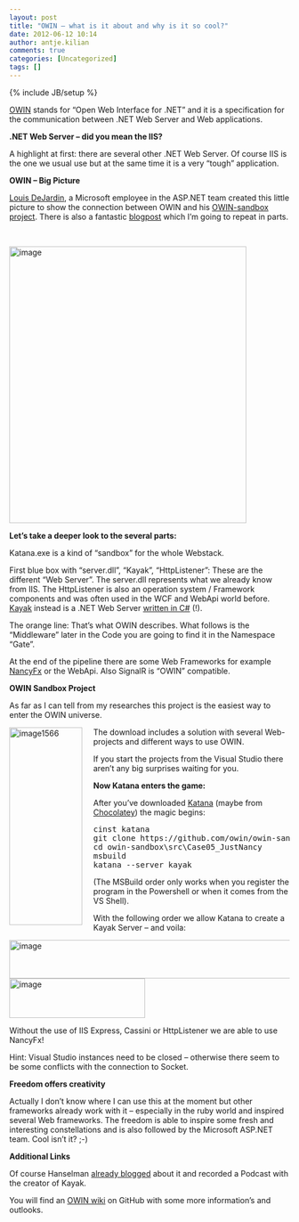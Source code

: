 ```yaml
---
layout: post
title: "OWIN – what is it about and why is it so cool?"
date: 2012-06-12 10:14
author: antje.kilian
comments: true
categories: [Uncategorized]
tags: []
---
```

{% include JB/setup %}
&nbsp;

<strong> </strong>

<a href="http://owin.org/#projects">OWIN</a> stands for “Open Web Interface for .NET” and it is a specification for the communication between .NET Web Server and Web applications.

<strong>.NET Web Server – did you mean the IIS?</strong>

<strong> </strong>

A highlight at first: there are several other .NET Web Server. Of course IIS is the one we usual use but at the same time it is a very “tough” application.

<strong>OWIN – Big Picture</strong>

<strong> </strong>

<a href="http://whereslou.com/">Louis DeJardin</a>, a Microsoft employee in the ASP.NET team created this little picture to show the connection between OWIN and his <a href="https://github.com/owin/owin-sandbox/">OWIN-sandbox project</a>. There is also a fantastic <a href="http://whereslou.com/2012/05/14/owin-compile-once-and-run-on-any-server/">blogpost</a> which I’m going to repeat in parts.

&nbsp;

<img style="background-image: none; padding-left: 0px; padding-right: 0px; padding-top: 0px; border: 0px;" title="image" src="http://code-inside.de/blog/wp-content/uploads/image_thumb726.png" border="0" alt="image" width="426" height="497" />

<strong>Let’s take a deeper look to the several parts:</strong>

Katana.exe is a kind of “sandbox” for the whole Webstack.

First blue box with “server.dll”, “Kayak”, “HttpListener”: These are the different “Web Server”. The server.dll represents what we already know from IIS. The HttpListener is also an operation system / Framework components and was often used in the WCF and WebApi world before. <a href="http://kayakhttp.com/">Kayak</a> instead is a .NET Web Server <a href="https://github.com/kayak/kayak">written in C#</a> (!).

The orange line: That’s what OWIN describes. What follows is the “Middleware” later in the Code you are going to find it in the Namespace “Gate”.

At the end of the pipeline there are some Web Frameworks for example <a href="http://nancyfx.org/">NancyFx</a> or the WebApi. Also SignalR is “OWIN” compatible.

<strong>OWIN Sandbox Project</strong>

<strong> </strong>

As far as I can tell from my researches this project is the easiest way to enter the OWIN universe.

<a href="http://code-inside.de/blog-in/wp-content/uploads/image1566.png"><img style="background-image: none; margin: 0px 20px 0px 0px; padding-left: 0px; padding-right: 0px; display: inline; float: left; padding-top: 0px; border: 0px;" title="image1566" src="http://code-inside.de/blog-in/wp-content/uploads/image1566_thumb.png" border="0" alt="image1566" width="131" height="355" align="left" /></a>The download includes a solution with several Web-projects and different ways to use OWIN.

If you start the projects from the Visual Studio there aren’t any big surprises waiting for you.

<strong> </strong>

<strong> </strong>

<strong> </strong>

<strong> </strong>

<strong> </strong>

<strong> </strong>

<strong> </strong>

<strong>Now Katana enters the game:</strong>

After you’ve downloaded <a href="https://github.com/Katana/katana#readme">Katana</a> (maybe from <a href="http://code-inside.de/blog/2012/05/15/chocolateyapt-get-fr-windows/">Chocolatey</a>) the magic begins:
<div id="scid:812469c5-0cb0-4c63-8c15-c81123a09de7:9d1e23d9-a489-4923-89ce-59351427323a" class="wlWriterEditableSmartContent" style="margin: 0px; display: inline; float: none; padding: 0px;">
<pre class="c#">cinst katana
git clone https://github.com/owin/owin-sandbox.git
cd owin-sandbox\src\Case05_JustNancy
msbuild
katana --server kayak</pre>
</div>
(The MSBuild order only works when you register the program in the Powershell or when it comes from the VS Shell).

With the following order we allow Katana to create a Kayak Server – and voila:

<img style="background-image: none; padding-left: 0px; padding-right: 0px; padding-top: 0px; border: 0px;" title="image" src="http://code-inside.de/blog/wp-content/uploads/image_thumb730.png" border="0" alt="image" width="588" height="69" />

<img style="background-image: none; padding-left: 0px; padding-right: 0px; padding-top: 0px; border: 0px;" title="image" src="http://code-inside.de/blog/wp-content/uploads/image_thumb729.png" border="0" alt="image" width="244" height="71" />

Without the use of IIS Express, Cassini or HttpListener we are able to use NancyFx!

Hint: Visual Studio instances need to be closed – otherwise there seem to be some conflicts with the connection to Socket.

<strong>Freedom offers creativity</strong>

Actually I don’t know where I can use this at the moment but other frameworks already work with it – especially in the ruby world and inspired several Web frameworks. The freedom is able to inspire some fresh and interesting constellations and is also followed by the Microsoft ASP.NET team. Cool isn’t it? ;-)

<strong>Additional Links</strong>

Of course Hanselman <a href="http://www.hanselman.com/blog/HanselminutesPodcast244KayakOWINOpenSourceWebServersAndMoreWithBenjaminVanDerVeen.aspx">already blogged</a> about it and recorded a Podcast with the creator of Kayak.

You will find an <a href="https://github.com/owin/owin/wiki">OWIN wiki</a> on GitHub with some more information’s and outlooks.
